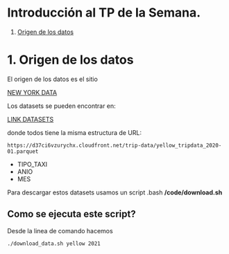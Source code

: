 # Introducción al TP de la Semana.

1. [Origen de los datos](#1.-origen-de-los-datos)


# 1. Origen de los datos

El origen de los datos es el sitio 

[NEW YORK DATA](https://www.nyc.gov/)

Los datasets se pueden encontrar en:

[LINK DATASETS](https://www.nyc.gov/)

donde todos tiene la misma estructura de URL:

```
https://d37ci6vzurychx.cloudfront.net/trip-data/yellow_tripdata_2020-01.parquet
```

+ TIPO_TAXI
+ ANIO
+ MES

Para descargar estos datasets usamos un script .bash __/code/download.sh__

## Como se ejecuta este script?

Desde la linea de comando hacemos

```shell
./download_data.sh yellow 2021
```

